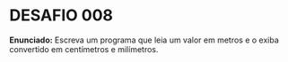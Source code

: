 # DESAFIO 008

**Enunciado:** Escreva um programa que leia um valor em metros e o exiba convertido em centímetros e milímetros.